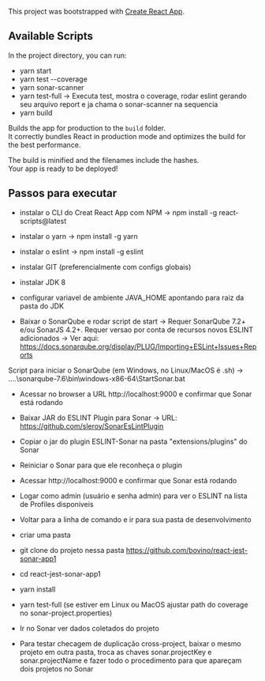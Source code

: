 This project was bootstrapped with [Create React App](https://github.com/facebook/create-react-app).

## Available Scripts

In the project directory, you can run:

- yarn start
- yarn test --coverage
- yarn sonar-scanner
- yarn test-full -> Executa test, mostra o coverage, rodar eslint gerando seu arquivo report e ja chama o sonar-scanner na sequencia
- yarn build

Builds the app for production to the `build` folder.<br>
It correctly bundles React in production mode and optimizes the build for the best performance.

The build is minified and the filenames include the hashes.<br>
Your app is ready to be deployed!

## Passos para executar

- instalar o CLI do Creat React App com NPM -> npm install -g react-scripts@latest

- instalar o yarn -> npm install -g yarn

- instalar o eslint -> npm install -g eslint

- instalar GIT (preferencialmente com configs globais)

- instalar JDK 8 

- configurar variavel de ambiente JAVA_HOME apontando para raiz da pasta do JDK

- Baixar o SonarQube e rodar script de start -> Requer SonarQube 7.2+ e/ou SonarJS 4.2+.
Requer versao por conta de recursos novos ESLINT adicionados -> 
Ver aqui: https://docs.sonarqube.org/display/PLUG/Importing+ESLint+Issues+Reports

Script para iniciar o SonarQube (em Windows, no Linux/MacOS é .sh) -> 
....\sonarqube-7.6\bin\windows-x86-64\StartSonar.bat

- Acessar no browser a URL http://localhost:9000 e confirmar que Sonar está rodando

- Baixar JAR do ESLINT Plugin para Sonar -> URL: https://github.com/sleroy/SonarEsLintPlugin

- Copiar o jar do plugin ESLINT-Sonar na pasta "extensions/plugins" do Sonar

- Reiniciar o Sonar para que ele reconheça o plugin 

- Acessar http://localhost:9000 e confirmar que Sonar está rodando

- Logar como admin (usuário e senha admin) para ver o ESLINT na lista de Profiles disponiveis

- Voltar para a linha de comando e ir para sua pasta de desenvolvimento

- criar uma pasta

- git clone do projeto nessa pasta https://github.com/bovino/react-jest-sonar-app1

- cd react-jest-sonar-app1

- yarn install

- yarn test-full (se estiver em Linux ou MacOS ajustar path do coverage no sonar-project.properties)

- Ir no Sonar ver dados coletados do projeto

- Para testar checagem de duplicação cross-project, baixar o mesmo projeto em outra pasta, troca as chaves sonar.projectKey e sonar.projectName e fazer 
todo o procedimento para que apareçam dois projetos no Sonar